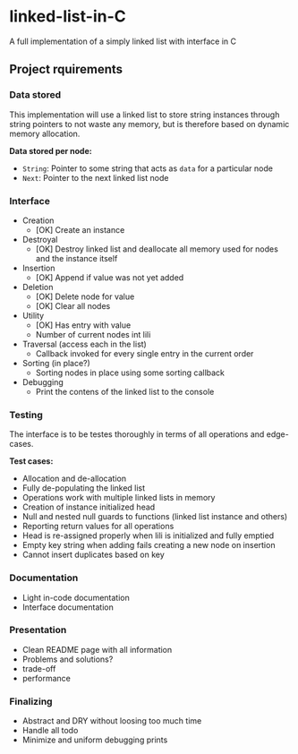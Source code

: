 # linked-list-in-C
 A full implementation of a simply linked list with interface in C

## Project rquirements
### Data stored
This implementation will use a linked list to store string instances through string pointers to not waste any memory, but is therefore based on dynamic memory allocation.

**Data stored per node:**
- `String`: Pointer to some string that acts as `data` for a particular node
- `Next`: Pointer to the next linked list node

### Interface
- Creation
  + [OK] Create an instance
- Destroyal
  + [OK] Destroy linked list and deallocate all memory used for nodes and the instance itself
- Insertion
  + [OK] Append if value was not yet added
- Deletion
  + [OK] Delete node for value
  + [OK] Clear all nodes
- Utility
  + [OK] Has entry with value
  + Number of current nodes int lili
- Traversal (access each in the list)
  + Callback invoked for every single entry in the current order
- Sorting (in place?)
  + Sorting nodes in place using some sorting callback
- Debugging
  + Print the contens of the linked list to the console

### Testing
The interface is to be testes thoroughly in terms of all operations and edge-cases.

**Test cases:**
- Allocation and de-allocation
- Fully de-populating the linked list
- Operations work with multiple linked lists in memory
- Creation of instance initialized head
- Null and nested null guards to functions (linked list instance and others)
- Reporting return values for all operations
- Head is re-assigned properly when lili is initialized and fully emptied
- Empty key string when adding fails creating a new node on insertion
- Cannot insert duplicates based on key

### Documentation
- Light in-code documentation
- Interface documentation

### Presentation
- Clean README page with all information
- Problems and solutions?
- trade-off
- performance

### Finalizing
- Abstract and DRY without loosing too much time
- Handle all todo
- Minimize and uniform debugging prints